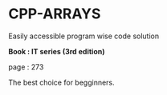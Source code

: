 # CPP-ARRAYS
 Easily accessible program wise code solution 

 
**Book : IT series (3rd edition)**

page : 273

The best choice for begginners.
